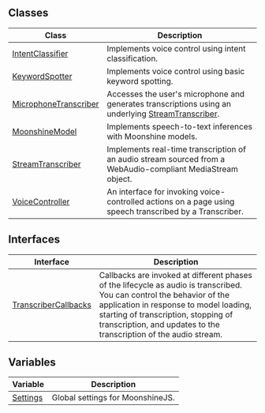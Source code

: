
## Classes

| Class | Description |
| ------ | ------ |
| [IntentClassifier](/docs/api/classes/intentclassifier) | Implements voice control using intent classification. |
| [KeywordSpotter](/docs/api/classes/keywordspotter) | Implements voice control using basic keyword spotting. |
| [MicrophoneTranscriber](/docs/api/classes/microphonetranscriber) | Accesses the user's microphone and generates transcriptions using an underlying [StreamTranscriber](/docs/api/classes/streamtranscriber). |
| [MoonshineModel](/docs/api/classes/moonshinemodel) | Implements speech-to-text inferences with Moonshine models. |
| [StreamTranscriber](/docs/api/classes/streamtranscriber) | Implements real-time transcription of an audio stream sourced from a WebAudio-compliant MediaStream object. |
| [VoiceController](/docs/api/classes/voicecontroller) | An interface for invoking voice-controlled actions on a page using speech transcribed by a Transcriber. |

## Interfaces

| Interface | Description |
| ------ | ------ |
| [TranscriberCallbacks](/docs/api/interfaces/transcribercallbacks) | Callbacks are invoked at different phases of the lifecycle as audio is transcribed. You can control the behavior of the application in response to model loading, starting of transcription, stopping of transcription, and updates to the transcription of the audio stream. |

## Variables

| Variable | Description |
| ------ | ------ |
| [Settings](/docs/api/variables/settings) | Global settings for MoonshineJS. |

